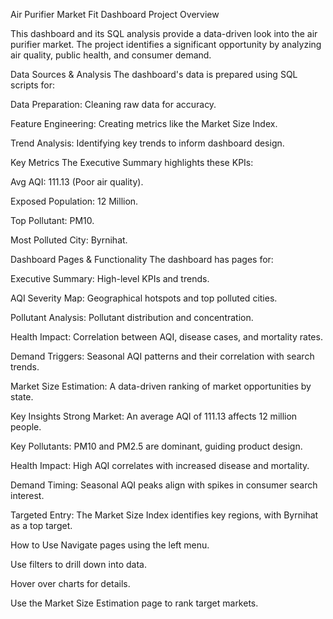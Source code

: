 Air Purifier Market Fit Dashboard
Project Overview

This dashboard and its SQL analysis provide a data-driven look into the air purifier market. The project identifies a significant opportunity by analyzing air quality, public health, and consumer demand.

Data Sources & Analysis
The dashboard's data is prepared using SQL scripts for:

Data Preparation: Cleaning raw data for accuracy.

Feature Engineering: Creating metrics like the Market Size Index.

Trend Analysis: Identifying key trends to inform dashboard design.

Key Metrics
The Executive Summary highlights these KPIs:

Avg AQI: 111.13 (Poor air quality).

Exposed Population: 12 Million.

Top Pollutant: PM10.

Most Polluted City: Byrnihat.

Dashboard Pages & Functionality
The dashboard has pages for:

Executive Summary: High-level KPIs and trends.

AQI Severity Map: Geographical hotspots and top polluted cities.

Pollutant Analysis: Pollutant distribution and concentration.

Health Impact: Correlation between AQI, disease cases, and mortality rates.

Demand Triggers: Seasonal AQI patterns and their correlation with search trends.

Market Size Estimation: A data-driven ranking of market opportunities by state.

Key Insights
Strong Market: An average AQI of 111.13 affects 12 million people.

Key Pollutants: PM10 and PM2.5 are dominant, guiding product design.

Health Impact: High AQI correlates with increased disease and mortality.

Demand Timing: Seasonal AQI peaks align with spikes in consumer search interest.

Targeted Entry: The Market Size Index identifies key regions, with Byrnihat as a top target.

How to Use
Navigate pages using the left menu.

Use filters to drill down into data.

Hover over charts for details.

Use the Market Size Estimation page to rank target markets.
